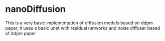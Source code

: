 # nanoDiffusion

This is a very basic implementation of diffusion models based on ddpm paper, it uses a basic unet with residual networks and noise diffuser based of ddpm paper

